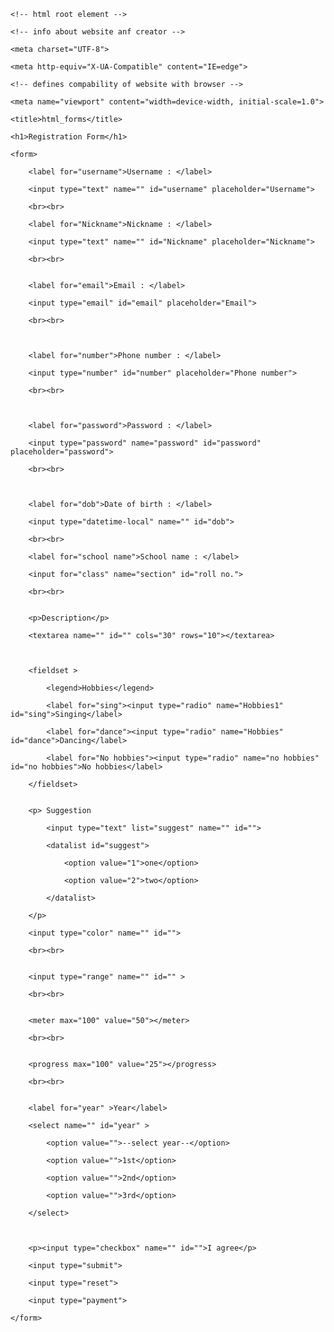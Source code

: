 <!DOCTYPE html>

<!-- defines that document type is HTML -->

<html lang="en">

    <!-- html root element -->


<head>

    <!-- info about website anf creator -->

    <meta charset="UTF-8">

    <meta http-equiv="X-UA-Compatible" content="IE=edge">

    <!-- defines compability of website with browser -->

    <meta name="viewport" content="width=device-width, initial-scale=1.0">

    <title>html_forms</title>

</head>

<body>

    <h1>Registration Form</h1>

    <form>

        <label for="username">Username : </label>

        <input type="text" name="" id="username" placeholder="Username">

        <br><br>

        <label for="Nickname">Nickname : </label>

        <input type="text" name="" id="Nickname" placeholder="Nickname">

        <br><br>


        <label for="email">Email : </label>

        <input type="email" id="email" placeholder="Email">

        <br><br>



        <label for="number">Phone number : </label>

        <input type="number" id="number" placeholder="Phone number">

        <br><br>



        <label for="password">Password : </label>

        <input type="password" name="password" id="password" placeholder="password">

        <br><br>



        <label for="dob">Date of birth : </label>

        <input type="datetime-local" name="" id="dob">

        <br><br>

        <label for="school name">School name : </label>

        <input for="class" name="section" id="roll no.">

        <br><br>


        <p>Description</p>

        <textarea name="" id="" cols="30" rows="10"></textarea>



        <fieldset >

            <legend>Hobbies</legend>

            <label for="sing"><input type="radio" name="Hobbies1" id="sing">Singing</label>

            <label for="dance"><input type="radio" name="Hobbies" id="dance">Dancing</label>

            <label for="No hobbies"><input type="radio" name="no hobbies" id="no hobbies">No hobbies</label>

        </fieldset>


        <p> Suggestion

            <input type="text" list="suggest" name="" id="">

            <datalist id="suggest">

                <option value="1">one</option>

                <option value="2">two</option>

            </datalist>

        </p>

        <input type="color" name="" id="">

        <br><br>


        <input type="range" name="" id="" >

        <br><br>


        <meter max="100" value="50"></meter>

        <br><br>


        <progress max="100" value="25"></progress>

        <br><br>


        <label for="year" >Year</label>

        <select name="" id="year" >

            <option value="">--select year--</option>

            <option value="">1st</option>

            <option value="">2nd</option>

            <option value="">3rd</option>

        </select>



        <p><input type="checkbox" name="" id="">I agree</p>

        <input type="submit">

        <input type="reset">

        <input type="payment">

    </form>


</body>

</html>
